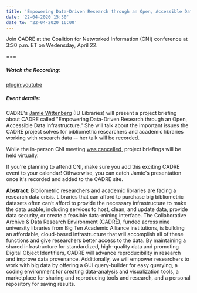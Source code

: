 ```yaml
---
title: 'Empowering Data-Driven Research through an Open, Accessible Data Infrastructure'
date: '22-04-2020 15:30'
date_to: '22-04-2020 16:00'
---
```


Join CADRE at the Coalition for Networked Information (CNI) conference at 3:30 p.m. ET on Wedensday, April 22. 

===

##### Watch the Recording:

[plugin:youtube](https://youtu.be/svf0zD438n0)

##### Event details:

CADRE's [Jamie Wittenberg](https://libraries.indiana.edu/jamie-wittenberg) (IU Libraries) will present a project briefing about CADRE called "Empowering Data-Driven Research through an Open, Accessible Data Infrastructure." She will talk about the important issues the CADRE project solves for bibliometric researchers and academic libraries working with research data -- her talk will be recorded. 

While the in-person CNI meeting [was cancelled](https://www.cni.org/news/cancelling-san-diego-member-meeting-march-30-31-virtual-spring-meeting-launched), project briefings will be held virtually.

If you're planning to attend CNI, make sure you add this exciting CADRE event to your calendar! Othwerwise, you can catch Jamie's presentation once it's recorded and added to the CADRE site. 

**Abstract**: Bibliometric researchers and academic libraries are facing a research data crisis. Libraries that can afford to purchase big bibliometric datasets often can’t afford to provide the necessary infrastructure to make the data usable, including services to host, clean, and update data, provide data security, or create a feasible data-mining interface. The Collaborative Archive & Data Research Environment (CADRE), funded across nine university libraries from Big Ten Academic Alliance institutions, is building an affordable, cloud-based infrastructure that will accomplish all of these functions and give researchers better access to the data. By maintaining a shared infrastructure for standardized, high-quality data and promoting Digital Object Identifiers, CADRE will advance reproducibility in research and improve data provenance. Additionally, we will empower researchers to work with big data by offering a GUI query-builder for easy querying, a coding environment for creating data-analysis and visualization tools, a marketplace for sharing and reproducing tools and research, and a personal repository for saving results.

